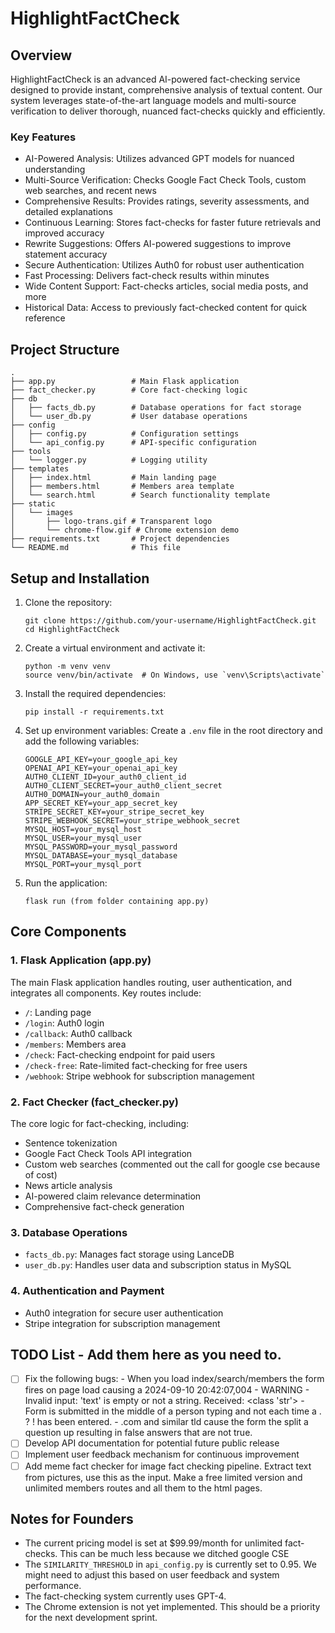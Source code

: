# HighlightFactCheck

## Overview

HighlightFactCheck is an advanced AI-powered fact-checking service designed to provide instant, comprehensive analysis of textual content. Our system leverages state-of-the-art language models and multi-source verification to deliver thorough, nuanced fact-checks quickly and efficiently.

### Key Features

- AI-Powered Analysis: Utilizes advanced GPT models for nuanced understanding
- Multi-Source Verification: Checks Google Fact Check Tools, custom web searches, and recent news
- Comprehensive Results: Provides ratings, severity assessments, and detailed explanations
- Continuous Learning: Stores fact-checks for faster future retrievals and improved accuracy
- Rewrite Suggestions: Offers AI-powered suggestions to improve statement accuracy
- Secure Authentication: Utilizes Auth0 for robust user authentication
- Fast Processing: Delivers fact-check results within minutes
- Wide Content Support: Fact-checks articles, social media posts, and more
- Historical Data: Access to previously fact-checked content for quick reference

## Project Structure

```
.
├── app.py                 # Main Flask application
├── fact_checker.py        # Core fact-checking logic
├── db
│   ├── facts_db.py        # Database operations for fact storage
│   └── user_db.py         # User database operations
├── config
│   ├── config.py          # Configuration settings
│   └── api_config.py      # API-specific configuration
├── tools
│   └── logger.py          # Logging utility
├── templates
│   ├── index.html         # Main landing page
│   ├── members.html       # Members area template
│   └── search.html        # Search functionality template
├── static
│   └── images
│       ├── logo-trans.gif # Transparent logo
│       └── chrome-flow.gif # Chrome extension demo
├── requirements.txt       # Project dependencies
└── README.md              # This file
```

## Setup and Installation

1. Clone the repository:
   ```
   git clone https://github.com/your-username/HighlightFactCheck.git
   cd HighlightFactCheck
   ```

2. Create a virtual environment and activate it:
   ```
   python -m venv venv
   source venv/bin/activate  # On Windows, use `venv\Scripts\activate`
   ```

3. Install the required dependencies:
   ```
   pip install -r requirements.txt
   ```

4. Set up environment variables:
   Create a `.env` file in the root directory and add the following variables:
   ```
   GOOGLE_API_KEY=your_google_api_key
   OPENAI_API_KEY=your_openai_api_key
   AUTH0_CLIENT_ID=your_auth0_client_id
   AUTH0_CLIENT_SECRET=your_auth0_client_secret
   AUTH0_DOMAIN=your_auth0_domain
   APP_SECRET_KEY=your_app_secret_key
   STRIPE_SECRET_KEY=your_stripe_secret_key
   STRIPE_WEBHOOK_SECRET=your_stripe_webhook_secret
   MYSQL_HOST=your_mysql_host
   MYSQL_USER=your_mysql_user
   MYSQL_PASSWORD=your_mysql_password
   MYSQL_DATABASE=your_mysql_database
   MYSQL_PORT=your_mysql_port
   ```

6. Run the application:
   ```
   flask run (from folder containing app.py)
   ```

## Core Components

### 1. Flask Application (app.py)

The main Flask application handles routing, user authentication, and integrates all components. Key routes include:

- `/`: Landing page
- `/login`: Auth0 login
- `/callback`: Auth0 callback
- `/members`: Members area
- `/check`: Fact-checking endpoint for paid users
- `/check-free`: Rate-limited fact-checking for free users
- `/webhook`: Stripe webhook for subscription management

### 2. Fact Checker (fact_checker.py)

The core logic for fact-checking, including:

- Sentence tokenization
- Google Fact Check Tools API integration
- Custom web searches (commented out the call for google cse because of cost)
- News article analysis
- AI-powered claim relevance determination
- Comprehensive fact-check generation

### 3. Database Operations

- `facts_db.py`: Manages fact storage using LanceDB
- `user_db.py`: Handles user data and subscription status in MySQL

### 4. Authentication and Payment

- Auth0 integration for secure user authentication
- Stripe integration for subscription management

## TODO List -  Add them here as you need to.

- [ ] Fix the following bugs:
      - When you load index/search/members the form fires on page load causing a 2024-09-10 20:42:07,004 - WARNING - Invalid input: 'text' is empty or not a string. Received: <class 'str'>
      - Form is submitted in the middle of a person typing and not each time a . ? ! has been entered.
      - .com and similar tld cause the form the split a question up resulting in false answers that are not true.
- [ ] Develop API documentation for potential future public release
- [ ] Implement user feedback mechanism for continuous improvement
- [ ] Add meme fact checker for image fact checking pipeline. Extract text from pictures, use this as the input. Make a free limited version and unlimited members routes and all them to the html pages.

## Notes for Founders

- The current pricing model is set at $99.99/month for unlimited fact-checks. This can be much less because we ditched google CSE
- The `SIMILARITY_THRESHOLD` in `api_config.py` is currently set to 0.95. We might need to adjust this based on user feedback and system performance.
- The fact-checking system currently uses GPT-4. 
- The Chrome extension is not yet implemented. This should be a priority for the next development sprint.

